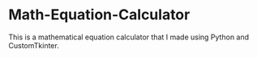 # Math-Equation-Calculator
This is a mathematical equation calculator that I made using Python and CustomTkinter.
